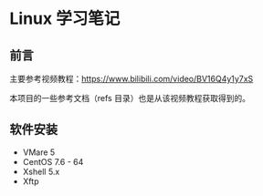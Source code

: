 # Linux 学习笔记

## 前言

主要参考视频教程：https://www.bilibili.com/video/BV16Q4y1y7xS

本项目的一些参考文档（refs 目录）也是从该视频教程获取得到的。

## 软件安装

- VMare 5
- CentOS 7.6 - 64
- Xshell 5.x
- Xftp